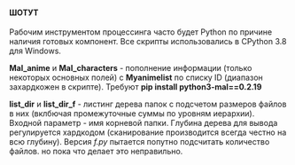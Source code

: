 #### ШОТУТ

Рабочим инструментом процессинга часто будет Python по причине наличия готовых компонент. Все скрипты использовались в CPython 3.8 для Windows.

**Mal_anime** и **Mal_characters** - пополнение информации (только некоторых основных полей) с **Myanimelist** по списку ID (диапазон захардкожен в скрипте). Требуют **pip install python3-mal==0.2.19** 

**list_dir** и **list_dir_f** - листинг дерева папок с подсчетом размеров файлов в них (вклбючая промежуточные суммы по уровням иерархии). Входной параметр - имя корневой папки. Глубина дерева для вывода регулируется хардкодом (сканирование производится всегда честно на всю глубину). Версия _f.py_ пытается попутно подсчитать количество файлов. но пока что делает это неправильно. 
